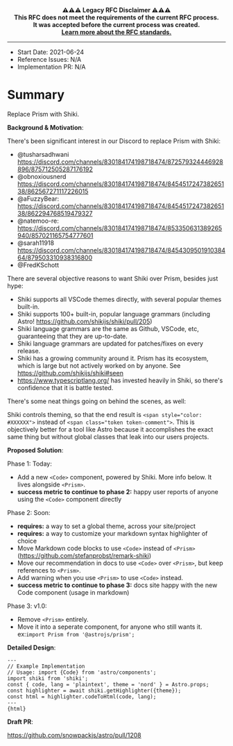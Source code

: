 <!-- LEGACY RFC -->
<p align="center"><strong>⚠️⚠️⚠️ Legacy RFC Disclaimer ⚠️⚠️⚠️
<br />This RFC does not meet the requirements of the current RFC process.
<br />It was accepted before the current process was created.
<br /><a href="https://github.com/withastro/rfcs#readme">Learn more about the RFC standards.</a>
</strong></p>
<!-- LEGACY RFC -->

---

- Start Date: 2021-06-24
- Reference Issues: N/A
- Implementation PR: N/A

# Summary

Replace Prism with Shiki.

**Background & Motivation**:

There's been significant interest in our Discord to replace Prism with Shiki:

- @tusharsadhwani https://discord.com/channels/830184174198718474/872579324446928896/875712505287176192
- @obnoxiousnerd https://discord.com/channels/830184174198718474/845451724738265138/862567271117226015
- @aFuzzyBear: https://discord.com/channels/830184174198718474/845451724738265138/862294768519479327
- @natemoo-re: https://discord.com/channels/830184174198718474/853350631389265940/857021165754777601
- @sarah11918 https://discord.com/channels/830184174198718474/845430950191038464/879503310938316800
- @FredKSchott

There are several objective reasons to want Shiki over Prism, besides just hype:

- Shiki supports all VSCode themes directly, with several popular themes built-in.
- Shiki supports 100+ built-in, popular language grammars (including Astro! https://github.com/shikijs/shiki/pull/205)
- Shiki language grammars are the same as Github, VSCode, etc, guaranteeing that they are up-to-date.
- Shiki language grammars are updated for patches/fixes on every release.
- Shiki has a growing community around it. Prism has its ecosystem, which is large but not actively worked on by anyone. See https://github.com/shikijs/shiki#seen
- https://www.typescriptlang.org/ has invested heavily in Shiki, so there's confidence that it is battle tested.

There's some neat things going on behind the scenes, as well:

Shiki controls theming, so that the end result is `<span style="color: #XXXXXX">` instead of `<span class="token token-comment">`. This is objectively better for a tool like Astro because it accomplishes the exact same thing but without global classes that leak into our users projects.

**Proposed Solution**:

Phase 1: Today:

- Add a new `<Code>` component, powered by Shiki. More info below. It lives alongside `<Prism>`.
- **success metric to continue to phase 2:** happy user reports of anyone using the `<Code>` component directly

Phase 2: Soon:

- **requires:** a way to set a global theme, across your site/project
- **requires:** a way to customize your markdown syntax highlighter of choice
- Move Markdown code blocks to use `<Code>` instead of `<Prism>` (https://github.com/stefanprobst/remark-shiki)
- Move our recommendation in docs to use `<Code>` over `<Prism>`, but keep references to `<Prism>`.
- Add warning when you use `<Prism>` to use `<Code>`  instead.
- **success metric to continue to phase 3:** docs site happy with the new Code component (usage in markdown)

Phase 3: v1.0:

- Remove `<Prism>` entirely.
- Move it into a seperate component, for anyone who still wants it. ex:`import Prism from '@astrojs/prism';` 

**Detailed Design**:

```astro
---
// Example Implementation
// Usage: import {Code} from 'astro/components';
import shiki from 'shiki';
const { code, lang = 'plaintext', theme = 'nord' } = Astro.props;
const highlighter = await shiki.getHighlighter({theme});
const html = highlighter.codeToHtml(code, lang);
---
{html}
```

**Draft PR**:

https://github.com/snowpackjs/astro/pull/1208

